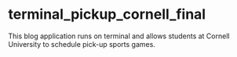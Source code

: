 # terminal_pickup_cornell_final

This blog application runs on terminal and allows students at Cornell University to schedule pick-up sports games.

